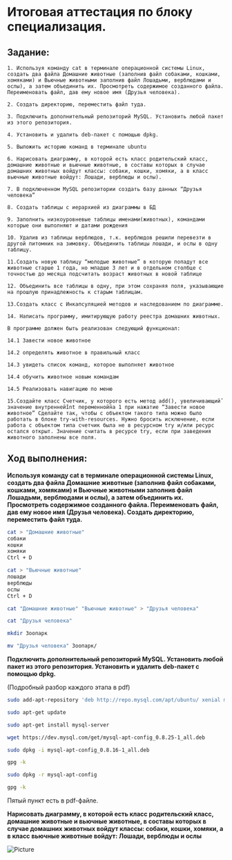 # Итоговая аттестация по блоку специализация.

## Задание:

    1. Используя команду cat в терминале операционной системы Linux, создать два файла Домашние животные (заполнив файл собаками, кошками, хомяками) и Вьючные животными заполнив файл Лошадьми, верблюдами и ослы), а затем объединить их. Просмотреть содержимое созданного файла. Переименовать файл, дав ему новое имя (Друзья человека).
    
    2. Создать директорию, переместить файл туда.
    
    3. Подключить дополнительный репозиторий MySQL. Установить любой пакет из этого репозитория.
    
    4. Установить и удалить deb-пакет с помощью dpkg.
    
    5. Выложить историю команд в терминале ubuntu
    
    6. Нарисовать диаграмму, в которой есть класс родительский класс, домашние животные и вьючные животные, в составы которых в случае домашних животных войдут классы: собаки, кошки, хомяки, а в класс вьючные животные войдут: Лошади, верблюды и ослы).
    
    7. В подключенном MySQL репозитории создать базу данных “Друзья человека”
    
    8. Создать таблицы с иерархией из диаграммы в БД
    
    9. Заполнить низкоуровневые таблицы именами(животных), командами которые они выполняют и датами рождения
    
    10. Удалив из таблицы верблюдов, т.к. верблюдов решили перевезти в другой питомник на зимовку. Объединить таблицы лошади, и ослы в одну таблицу.
    
    11.Создать новую таблицу “молодые животные” в которую попадут все животные старше 1 года, но младше 3 лет и в отдельном столбце с точностью до месяца подсчитать возраст животных в новой таблице
    
    12. Объединить все таблицы в одну, при этом сохраняя поля, указывающие на прошлую принадлежность к старым таблицам.
    
    13.Создать класс с Инкапсуляцией методов и наследованием по диаграмме.
    
    14. Написать программу, имитирующую работу реестра домашних животных.
    
    В программе должен быть реализован следующий функционал:
    
    14.1 Завести новое животное
    
    14.2 определять животное в правильный класc
    
    14.3 увидеть список команд, которое выполняет животное
    
    14.4 обучить животное новым командам
    
    14.5 Реализовать навигацию по меню
    
    15.Создайте класс Счетчик, у которого есть метод add(), увеличивающий̆ значение внутренней̆int переменной̆на 1 при нажатие “Завести новое животное” Сделайте так, чтобы с объектом такого типа можно было работать в блоке try-with-resources. Нужно бросить исключение, если работа с объектом типа счетчик была не в ресурсном try и/или ресурс остался открыт. Значение считать в ресурсе try, если при заведения животного заполнены все поля.

## Ход выполнения:

**Используя команду cat в терминале операционной системы Linux, создать два файла Домашние животные (заполнив файл собаками, кошками, хомяками) и Вьючные животными заполнив файл Лошадьми, верблюдами и ослы), а затем объединить их. Просмотреть содержимое созданного файла. Переименовать файл, дав ему новое имя (Друзья человека).
Создать директорию, переместить файл туда.**

```sh
cat > "Домашние животные"
собаки
кошки
хомяки
Ctrl + D
```
```sh
cat > "Вьючные животные"
лошади
верблюды
ослы
Ctrl + D
```
```sh
cat "Домашние животные" "Вьючные животные" > "Друзья человека"
```
```sh
cat "Друзья человека"
```
```sh
mkdir Зоопарк
```
```sh
mv "Друзья человека" Зоопарк/
```
**Подключить дополнительный репозиторий MySQL. Установить любой пакет из этого репозитория. Установить и удалить deb-пакет с помощью dpkg.**

(Подробный разбор каждого этапа в pdf)

```sh
sudo add-apt-repository 'deb http://repo.mysql.com/apt/ubuntu/ xenial mysql-8.0'

sudo apt-get update

sudo apt-get install mysql-server
```

```sh
wget https://dev.mysql.com/get/mysql-apt-config_0.8.25-1_all.deb
```

```sh
sudo dpkg -i mysql-apt-config_0.8.16-1_all.deb
```

```sh
gpg -k

sudo dpkg -r mysql-apt-config

gpg -k
```
Пятый пункт есть в pdf-файле.

**Нарисовать диаграмму, в которой есть класс родительский класс, домашние животные и вьючные животные, в составы которых в случае домашних животных войдут классы: собаки, кошки, хомяки, а в класс вьючные животные войдут: Лошади, верблюды и ослы**

![Picture](https://www.plantuml.com/plantuml/proxy?cache=no&src=https://raw.githubusercontent.com/Kris465/FinalWork/main/diagram.puml)

